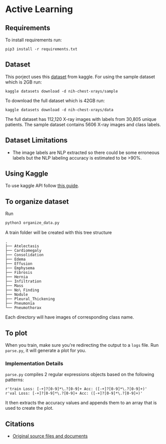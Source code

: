 # Active Learning

## Requirements
To install requirements run:

```
pip3 install -r requirements.txt
```
## Dataset
This porject uses this [dataset](https://www.kaggle.com/nih-chest-xrays/data/home) from kaggle. For using the sample dataset which is 2GB run: 
```
kaggle datasets download -d nih-chest-xrays/sample
```
To download the full dataset which is 42GB run:
```
kaggle datasets download -d nih-chest-xrays/data
```

The full dataset has 112,120 X-ray images with labels from 30,805 unique patients. The sample dataset contains 5606 X-ray images and class labels.

## Dataset Limitations
* The image labels are NLP extracted so there could be some erroneous labels but the NLP labeling accuracy is estimated to be >90%.

## Using Kaggle
To use kaggle API follow [this guide](https://github.com/Kaggle/kaggle-api).

## To organize dataset

Run

```python
python3 organize_data.py
```

A train folder will be created with this tree structure
```
.
├── Atelectasis
├── Cardiomegaly
├── Consolidation
├── Edema
├── Effusion
├── Emphysema
├── Fibrosis
├── Hernia
├── Infiltration
├── Mass
├── No\ Finding
├── Nodule
├── Pleural_Thickening
├── Pneumonia
└── Pneumothorax
```
Each directory will have images of corresponding class name.

## To plot

When you train, make sure you're redirecting the output to a ``logs`` file. Run ``parse.py``, it will generate a plot for you.

### Implementation Details

``parse.py`` compiles 2 regular expressions objects based on the following patterns:
```
r'train Loss: [-+]?[0-9]*\.?[0-9]+ Acc: ([-+]?[0-9]*\.?[0-9]+)'
r'val Loss: [-+]?[0-9]*\.?[0-9]+ Acc: ([-+]?[0-9]*\.?[0-9]+)'
```
It then extracts the accuracy values and appends them to an array that is used to create the plot.

## Citations
* [Original source files and documents](https://nihcc.app.box.com/v/ChestXray-NIHCC/folder/36938765345)
